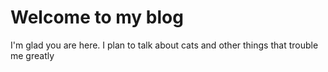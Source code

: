 # Welcome to my blog

I'm glad you are here. I plan to talk about cats and other things that trouble me greatly
